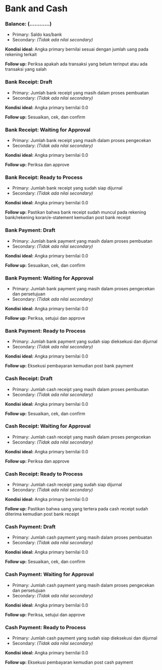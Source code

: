 # Bank and Cash

### Balance: (............)

* Primary: Saldo kas/bank
* Secondary: *(Tidak ada nilai secondary)*

**Kondisi ideal:** Angka primary bernilai sesuai dengan jumlah uang pada rekening terkait

**Follow up:** Periksa apakah ada transaksi yang belum terinput atau ada transaksi yang salah

### Bank Receipt: Draft

* Primary: Jumlah bank receipt yang masih dalam proses pembuatan
* Secondary: *(Tidak ada nilai secondary)*

**Kondisi ideal:** Angka primary bernilai 0.0

**Follow up:** Sesuaikan, cek, dan confirm

### Bank Receipt: Waiting for Approval

* Primary: Jumlah bank receipt yang masih dalam proses pengecekan
* Secondary: *(Tidak ada nilai secondary)*

**Kondisi ideal:** Angka primary bernilai 0.0

**Follow up:** Periksa dan approve

### Bank Receipt: Ready to Process

* Primary: Jumlah bank receipt yang sudah siap dijurnal
* Secondary: *(Tidak ada nilai secondary)*

**Kondisi ideal:** Angka primary bernilai 0.0

**Follow up:** Pastikan bahwa bank receipt sudah muncul pada rekening bank/rekening koran/e-statement kemudian post bank receipt

### Bank Payment: Draft

* Primary: Jumlah bank payment yang masih dalam proses pembuatan
* Secondary: *(Tidak ada nilai secondary)*

**Kondisi ideal:** Angka primary bernilai 0.0

**Follow up:** Sesuaikan, cek, dan confirm

### Bank Payment: Waiting for Approval

* Primary: Jumlah bank payment yang masih dalam proses pengecekan dan persetujuan
* Secondary: *(Tidak ada nilai secondary)*

**Kondisi ideal:** Angka primary bernilai 0.0

**Follow up:** Periksa, setujui dan approve

### Bank Payment: Ready to Process

* Primary: Jumlah bank payment yang sudah siap dieksekusi dan dijurnal
* Secondary: *(Tidak ada nilai secondary)*

**Kondisi ideal:** Angka primary bernilai 0.0

**Follow up:** Eksekusi pembayaran kemudian post bank payment

### Cash Receipt: Draft

* Primary: Jumlah cash receipt yang masih dalam proses pembuatan
* Secondary: *(Tidak ada nilai secondary)*

**Kondisi ideal:** Angka primary bernilai 0.0

**Follow up:** Sesuaikan, cek, dan confirm

### Cash Receipt: Waiting for Approval

* Primary: Jumlah cash receipt yang masih dalam proses pengecekan
* Secondary: *(Tidak ada nilai secondary)*

**Kondisi ideal:** Angka primary bernilai 0.0

**Follow up:** Periksa dan approve

### Cash Receipt: Ready to Process

* Primary: Jumlah cash receipt yang sudah siap dijurnal
* Secondary: *(Tidak ada nilai secondary)*

**Kondisi ideal:** Angka primary bernilai 0.0

**Follow up:** Pastikan bahwa uang yang tertera pada cash receipt sudah diterima kemudian post bank receipt

### Cash Payment: Draft

* Primary: Jumlah cash payment yang masih dalam proses pembuatan
* Secondary: *(Tidak ada nilai secondary)*

**Kondisi ideal:** Angka primary bernilai 0.0

**Follow up:** Sesuaikan, cek, dan confirm

### Cash Payment: Waiting for Approval

* Primary: Jumlah cash payment yang masih dalam proses pengecekan dan persetujuan
* Secondary: *(Tidak ada nilai secondary)*

**Kondisi ideal:** Angka primary bernilai 0.0

**Follow up:** Periksa, setujui dan approve

### Cash Payment: Ready to Process

* Primary: Jumlah cash payment yang sudah siap dieksekusi dan dijurnal
* Secondary: *(Tidak ada nilai secondary)*

**Kondisi ideal:** Angka primary bernilai 0.0

**Follow up:** Eksekusi pembayaran kemudian post cash payment
